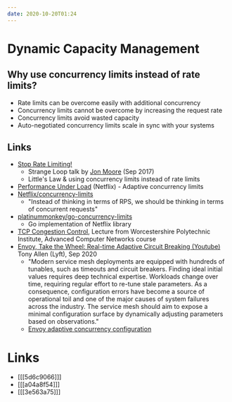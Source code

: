 ```yaml
---
date: 2020-10-20T01:24
---
```


# Dynamic Capacity Management

## Why use concurrency limits instead of rate limits?
  - Rate limits can be overcome easily with additional concurrency
  - Concurrency limits cannot be overcome by increasing the request rate
  - Concurrency limits avoid wasted capacity 
  - Auto-negotiated concurrency limits scale in sync with your systems

## Links
- [Stop Rate Limiting!](https://thestrangeloop.com/2017/stop-rate-limiting-capacity-management-done-right.html)
  - Strange Loop talk by [Jon Moore](https://blog.jonm.dev) (Sep 2017) 
  - Little's Law & using concurrency limits instead of rate limits
- [Performance Under Load](https://medium.com/@NetflixTechBlog/performance-under-load-3e6fa9a60581) (Netflix) - Adaptive concurrency limits
- [Netflix/concurrency-limits](https://github.com/Netflix/concurrency-limits)
  - "Instead of thinking in terms of RPS, we should be thinking in terms of concurrent requests"
- [platinummonkey/go-concurrency-limits](https://github.com/platinummonkey/go-concurrency-limits)
  - Go implementation of Netflix library 
- [TCP Congestion Control](https://web.cs.wpi.edu/~rek/Undergrad_Nets/B07/TCP_Congestion_Control.pdf), Lecture from Worcestershire Polytechnic Institute, Advanced Computer Networks course
- [Envoy, Take the Wheel: Real-time Adaptive Circuit Breaking (Youtube)](https://www.youtube.com/watch?v=CQvmSXlnyeQ) Tony Allen (Lyft), Sep 2020
  - "Modern service mesh deployments are equipped with hundreds of tunables, such as timeouts and circuit breakers. Finding ideal initial values requires deep technical expertise. Workloads change over time, requiring regular effort to re-tune stale parameters. As a consequence, configuration errors have become a source of operational toil and one of the major causes of system failures across the industry. The service mesh should aim to expose a minimal configuration surface by dynamically adjusting parameters based on observations."
  - [Envoy adaptive concurrency configuration](https://www.envoyproxy.io/docs/envoy/latest/configuration/http/http_filters/adaptive_concurrency_filter)

# Links
- [[[5d6c9066]]]
- [[[a04a8f54]]]
- [[[3e563a75]]]
